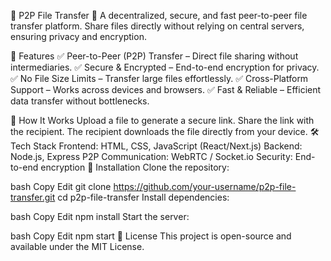 📂 P2P File Transfer 🚀
A decentralized, secure, and fast peer-to-peer file transfer platform. Share files directly without relying on central servers, ensuring privacy and encryption.

🔹 Features
✅ Peer-to-Peer (P2P) Transfer – Direct file sharing without intermediaries.
✅ Secure & Encrypted – End-to-end encryption for privacy.
✅ No File Size Limits – Transfer large files effortlessly.
✅ Cross-Platform Support – Works across devices and browsers.
✅ Fast & Reliable – Efficient data transfer without bottlenecks.

🚀 How It Works
Upload a file to generate a secure link.
Share the link with the recipient.
The recipient downloads the file directly from your device.
🛠 Tech Stack
Frontend: HTML, CSS, JavaScript (React/Next.js)
Backend: Node.js, Express
P2P Communication: WebRTC / Socket.io
Security: End-to-end encryption
📌 Installation
Clone the repository:

bash
Copy
Edit
git clone https://github.com/your-username/p2p-file-transfer.git
cd p2p-file-transfer
Install dependencies:

bash
Copy
Edit
npm install
Start the server:

bash
Copy
Edit
npm start
📜 License
This project is open-source and available under the MIT License.

